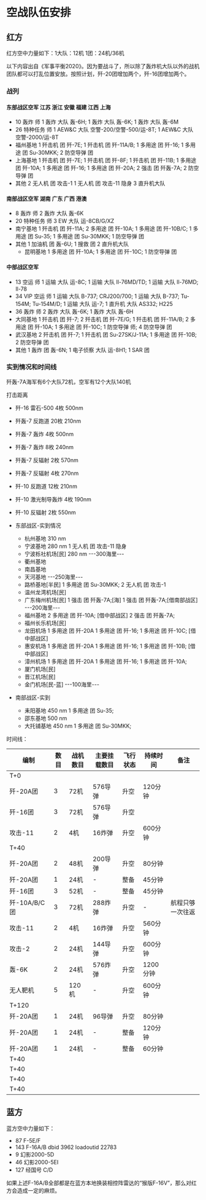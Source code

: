 # 空战队伍安排

## 红方

红方空中力量如下：1大队：12机 1团：24机/36机

以下内容出自《军事平衡2020》。因为要战斗了，所以除了轰炸机大队以外的战机团队都可以打乱位置安放。按照计划，歼-20团增加两个，歼-16团增加两个。

### 战列

#### 东部战区空军  江苏 浙江 安徽 福建 江西 上海

- 10 轰炸 师
1 轰炸 大队  轰-6H;
1 轰炸 大队  轰-6K;
1 轰炸 大队  轰-6M
- 26 特种任务 师
1 AEW&C 大队  空警-200/空警-500/运-8T;
1 AEW&C 大队  空警-2000/运-8T
- 福州基地
  1 歼击机 团  歼-7E;
1 歼击机 团  歼-11A/B;
1 多用途 团  歼-16;
1 多用途 团  Su-30MKK;
2 防空导弹 团
- 上海基地
  1 歼击机 团  歼-7E;
  1 歼击机 团  歼-8F;
1 歼击机 团  歼-11B;
1 多用途 团  歼-10A;
1 多用途 团  歼-16;
1 多用途 团  歼-20A;
2 强击 团  歼轰-7A;
2 防空导弹 团
- 其他
2 无人机 团 攻击-1
1 无人机 团 攻击-11 隐身
3 直升机大队

#### 南部战区空军 湖南 广东 广西 港澳

- 8 轰炸 师
2 轰炸 大队  轰-6K
- 20 特种任务 师
3 EW 大队  运-8CB/G/XZ
- 南宁基地
1 歼击机 团  歼-11A;
2 多用途 团  歼-10A;
1 多用途 团  歼-10B/C;
1 多用途 团  Su-35;
1 多用途 团  Su-30MKK;
1 防空导弹 团
- 其他
1 加油机 团  轰-6U;
1 搜救 团
2 直升机大队
  - 昆明基地
  1 多用途 团  歼-10A;
  1 多用途 团  歼-10C;
  1 防空导弹 团


#### 中部战区空军

- 13 空运 师
1 运输 大队  运-8C;
1 运输 大队  Il-76MD/TD;
1 运输 大队  Il-76MD; Il-78
- 34 VIP 空运 师
1 运输 大队  B-737; CRJ200/700;
1 运输 大队 B-737; Tu-154M; Tu-154M/D;
1 运输 大队  运-7;
1 直升机 大队  AS332; H225
- 36 轰炸 师
2 轰炸 大队  轰-6K;
1 轰炸 大队  轰-6H
- 大同基地
1 歼击机 团  歼-7;
2 歼击机 团  歼-7E/G;
1 歼击机 团  歼-11A/B;
2 多用途 团  歼-10A;
1 多用途 团  歼-10C;
1 防空导弹 师;
4 防空导弹 团
- 武汉基地
2 歼击机 团  歼-7;
1 歼击机 团  Su-27SK/J-11A;
1 多用途 团  歼-10B;
2 防空导弹 团
- 其他
1 轰炸 团  轰-6N;
1 电子侦察 大队  运-8H1;
1 SAR 团

### 实到情况和时间线

歼轰-7A海军有6个大队72机，空军有12个大队140机

打击距离

- 歼-16 雷石-500 4枚 500nm
- 歼轰-7 反跑道 20枚 210nm
- 歼轰-7 轰炸 4枚 500nm
- 歼轰-7 轰炸 8枚 240nm
- 歼轰-7 反辐射 2枚 570nm
- 歼轰-7 反辐射 4枚 270nm
- 歼-10 反跑道 12枚 210nm
- 歼-10 激光制导轰炸 4枚 190nm
- 歼-10 反辐射 2枚 550nm

- 东部战区-实到情况
  - 杭州基地 310 nm
  - 宁波基地 280 nm
  1 无人机 团  攻击-11 隐身
  - 宁波栎社机场[民] 280 nm
---300海里---
  - 衢州基地
  - 南昌基地
  - 天河基地
---250海里---
  - 路桥基地[半民]
  1 多用途 团  Su-30MKK;
  2 无人机 团  攻击-1
  - 温州龙湾机场[民]
  - 广东梅州机场[民]
  1 强击 团  歼轰-7A;[海]
  1 强击 团  歼轰-7A;[借南部战区]
---200海里---
  - 福州基地
  2 多用途 团  歼-10A; [借中部战区]
  2 强击 团    歼轰-7A;
  - 福州长乐机场[民]
  - 龙田机场
  1 多用途 团  歼-20A
  1 多用途 团  歼-16;
  1 多用途 团  歼-10C; [借中部战区]
  - 惠安机场
  1 多用途 团  歼-20A
  1 多用途 团  歼-16;
  1 多用途 团  歼-10B; [借中部战区]
  - 漳州机场
  1 多用途 团  歼-20A
  1 多用途 团  歼-16;
  1 多用途 团  歼-10A;
  - 厦门机场[民]
  - 晋江机场[民]
  - 金门机场[民-蓝]
---100海里---

- 南部战区-实到
  - 耒阳基地 450 nm
  1 多用途 团  Su-35;
  - 邵东基地 500 nm
  - 大托铺基地 450 nm
  1 多用途 团  Su-30MKK;

时间线：

|编制|数目|战机数目|主要挂载数目|飞行状态|持续时间|备注|
|-|-|-|-|-|-|-|
|T+0||||||
|歼-20A团|3|72机|576导弹|升空|120分钟|
|歼-16团|3|72机|576导弹|升空||
|攻击-11|2|4机|16炸弹|升空|600分钟|
|T+40|||||
|歼-20A团|2|48机|200导弹|升空|80分钟
|歼-20A团|1|24机|-|整备|45分钟|
|歼-16团|3|52机|-|整备|45分钟
|歼-10A/B/C团|3|72机|288炸弹|升空|-|航程只够一次往返|
|攻击-11|2|4机|16炸弹|升空|560分钟
|攻击-2|2|24机|144导弹|升空|600分钟
|轰-6K|2|24机|576炸弹|升空|1200分钟
|无人靶机|5|120机|-|升空|600分钟
|T+120|||||
|歼-20A团|1|24机|96导弹|升空|80分钟
|歼-20A团|1|24机|-|整备|120分钟
|歼-20A团|1|24机|-|整备|60分钟
|T+40|||||
|T+40|||||
|T+40|||||
|T+40|||||

## 蓝方

蓝方空中力量如下：

- 87 F-5E/F
- 143 F-16A/B dbid 3962 loadoutid 22783
- 9 幻影2000-5D
- 46 幻影2000-5EI
- 127 经国号 C/D

如果上述F-16A/B全部都是在蓝方本地换装相控阵雷达的“猴版F-16V”，那么对红方会造成一定的麻烦。
